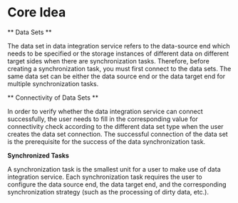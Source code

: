 # Core Idea

** Data Sets **

The data set in data integration service refers to the data-source end which needs to be specified or the storage instances of different data on different target sides when there are synchronization tasks. Therefore, before creating a synchronization task, you must first connect to the data sets. The same data set can be either the data source end or the data target end for multiple synchronization tasks.

 

** Connectivity of Data Sets **

In order to verify whether the data integration service can connect successfully, the user needs to fill in the corresponding value for connectivity check according to the different data set type when the user creates the data set connection. The successful connection of the data set is the prerequisite for the success of the data synchronization task.

 

**Synchronized Tasks**

A synchronization task is the smallest unit for a user to make use of data integration service. Each synchronization task requires the user to configure the data source end, the data target end, and the corresponding synchronization strategy (such as the processing of dirty data, etc.).